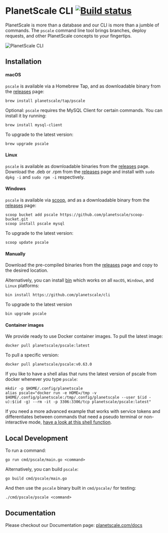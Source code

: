 # PlanetScale CLI [![Build status](https://badge.buildkite.com/cf225eb6ccc163b365267fd8172a6e5bd9baa7c8fcdd10c77c.svg?branch=main)](https://buildkite.com/planetscale/cli)

PlanetScale is more than a database and our CLI is more than a jumble of commands. The `pscale` command line tool brings branches, deploy requests, and other PlanetScale concepts to your fingertips.

![PlanetScale CLI](https://user-images.githubusercontent.com/6104/191803574-be63da54-d255-4f5a-ab2d-2b49cdf7eb12.png)


## Installation

#### macOS

`pscale` is available via a Homebrew Tap, and as downloadable binary from the [releases](https://github.com/planetscale/cli/releases/latest) page:

```
brew install planetscale/tap/pscale
```
Optional: `pscale` requires the MySQL Client for certain commands. You can install it by running:

```
brew install mysql-client
```

To upgrade to the latest version:

```
brew upgrade pscale
```

#### Linux

`pscale` is available as downloadable binaries from the [releases](https://github.com/planetscale/cli/releases/latest) page. Download the .deb or .rpm from the [releases](https://github.com/planetscale/cli/releases/latest) page and install with `sudo dpkg -i` and `sudo rpm -i` respectively.

#### Windows

`pscale` is available via [scoop](https://scoop.sh/), and as a downloadable binary from the [releases](https://github.com/planetscale/cli/releases/latest) page:

```
scoop bucket add pscale https://github.com/planetscale/scoop-bucket.git
scoop install pscale mysql
```

To upgrade to the latest version:

```
scoop update pscale
```

#### Manually

Download the pre-compiled binaries from the [releases](https://github.com/planetscale/cli/releases/latest) page and copy to the desired location.

Alternatively, you can install [bin](https://github.com/marcosnils/bin) which works on all `macOS`, `Windows`, and `Linux` platforms:

```
bin install https://github.com/planetscale/cli
```

To upgrade to the latest version

```
bin upgrade pscale
```

#### Container images 

We provide ready to use Docker container images.  To pull the latest image:

```
docker pull planetscale/pscale:latest
```

To pull a specific version:

```
docker pull planetscale/pscale:v0.63.0
```

If you like to have a shell alias that runs the latest version of pscale from docker whenever you type `pscale`:

```
mkdir -p $HOME/.config/planetscale
alias pscale="docker run -e HOME=/tmp -v $HOME/.config/planetscale:/tmp/.config/planetscale --user $(id -u):$(id -g) --rm -it -p 3306:3306/tcp planetscale/pscale:latest"
```

If you need a more advanced example that works with service tokens and differentiates between commands that need a pseudo terminal or non-interactive mode, [have a look at this shell function](https://github.com/jonico/pscale-cli-helper-scripts/blob/main/.pscale/cli-helper-scripts/use-pscale-docker-image.sh).

## Local Development

To run a command:
```
go run cmd/pscale/main.go <command>
```

Alternatively, you can build `pscale`:
```
go build cmd/pscale/main.go
```

And then use the `pscale` binary built in `cmd/pscale/` for testing:
```
./cmd/pscale/pscale <command>
```

## Documentation

Please checkout our Documentation page: [planetscale.com/docs](https://planetscale.com/docs/reference/planetscale-cli)
